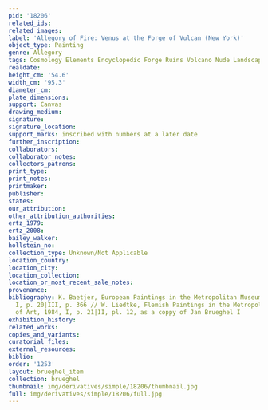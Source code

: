 ```yaml
---
pid: '18206'
related_ids: 
related_images: 
label: 'Allegory of Fire: Venus at the Forge of Vulcan (New York)'
object_type: Painting
genre: Allegory
tags: Cosmology Elements Encyclopedic Forge Ruins Volcano Nude Landscape Armor
realdate: 
height_cm: '54.6'
width_cm: '95.3'
diameter_cm: 
plate_dimensions: 
support: Canvas
drawing_medium: 
signature: 
signature_location: 
support_marks: inscribed with numbers at a later date
further_inscription: 
collaborators: 
collaborator_notes: 
collectors_patrons: 
print_type: 
print_notes: 
printmaker: 
publisher: 
states: 
our_attribution: 
other_attribution_authorities: 
ertz_1979: 
ertz_2008: 
bailey_walker: 
hollstein_no: 
collection_type: Unknown/Not Applicable
location_country: 
location_city: 
location_collection: 
location_or_most_recent_sale_notes: 
provenance: 
bibliography: K. Baetjer, European Paintings in the Metropolitan Museum of Art, 1980,
  I, p. 20|III, p. 366 // W. Liedtke, Flemish Paintings in the Metropolitan Museum
  of Art, 1984, I, p. 21|II, pl. 12, as a coppy of Jan Brueghel I
exhibition_history: 
related_works: 
copies_and_variants: 
curatorial_files: 
external_resources: 
biblio: 
order: '1253'
layout: brueghel_item
collection: brueghel
thumbnail: img/derivatives/simple/18206/thumbnail.jpg
full: img/derivatives/simple/18206/full.jpg
---
```

